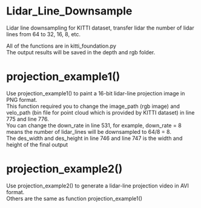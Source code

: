 # Lidar_Line_Downsample
Lidar line downsampling for KITTI dataset, transfer lidar the number of lidar lines from 64 to 32, 16, 8, etc.  

All of the functions are in kitti_foundation.py  
The output results will be saved in the depth and rgb folder.  

# projection_example1()
Use projection_example1() to paint a 16-bit lidar-line projection image in PNG format.   
This function required you to change the image_path (rgb image) and velo_path (bin file for point cloud which is provided by KITTI dataset) in line 775 and line 776.  
You can change the down_rate in line 531, for example, down_rate = 8 means the number of lidar_lines will be downsampled to 64/8 = 8.  
The des_width and des_height in line 746 and line 747 is the width and height of the final output  

# projection_example2()
Use projection_example2() to generate a lidar-line projection video in AVI format.   
Others are the same as function projection_example1()  
